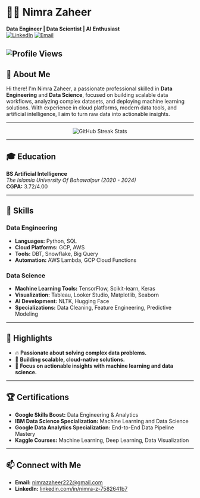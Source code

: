 # 👩‍💻 Nimra Zaheer

**Data Engineer | Data Scientist | AI Enthusiast**  
[![LinkedIn](https://img.shields.io/badge/LinkedIn-Connect-blue?logo=linkedin)](https://linkedin.com/in/nimra-z-7582641b7) [![Email](https://img.shields.io/badge/Email-Contact-red?logo=gmail)](mailto:nimrazaheer222@gmail.com)

![Profile Views](https://komarev.com/ghpvc/?username=Nimra-Z&color=blueviolet&style=flat-square)
---

## 👋 About Me
Hi there! I'm Nimra Zaheer, a passionate professional skilled in **Data Engineering** and **Data Science**, focused on building scalable data workflows, analyzing complex datasets, and deploying machine learning solutions. With experience in cloud platforms, modern data tools, and artificial intelligence, I aim to turn raw data into actionable insights.

---

<div align="center">
  <img src="https://github-readme-streak-stats.herokuapp.com/?user=nimrazaheer&theme=radical" alt="GitHub Streak Stats" />
</div>
 

---

## 🎓 Education
**BS Artificial Intelligence**  
*The Islamia University Of Bahawalpur (2020 - 2024)*  
**CGPA:** 3.72/4.00  

---

## 🔧 Skills

### **Data Engineering**
- **Languages:** Python, SQL  
- **Cloud Platforms:** GCP, AWS  
- **Tools:** DBT, Snowflake, Big Query  
- **Automation:** AWS Lambda, GCP Cloud Functions  

### **Data Science**
- **Machine Learning Tools:** TensorFlow, Scikit-learn, Keras  
- **Visualization:** Tableau, Looker Studio, Matplotlib, Seaborn  
- **AI Development:** NLTK, Hugging Face  
- **Specializations:** Data Cleaning, Feature Engineering, Predictive Modeling  

---

## 🌟 Highlights

- 🔥 **Passionate about solving complex data problems.**  
- 🚀 **Building scalable, cloud-native solutions.**  
- 🎯 **Focus on actionable insights with machine learning and data science.**

---

## 🏆 Certifications
- **Google Skills Boost:** Data Engineering & Analytics  
- **IBM Data Science Specialization:** Machine Learning and Data Science  
- **Google Data Analytics Specialization:** End-to-End Data Pipeline Mastery  
- **Kaggle Courses:** Machine Learning, Deep Learning, Data Visualization  

---

## 📫 Connect with Me

- **Email:** [nimrazaheer222@gmail.com](mailto:nimrazaheer222@gmail.com)  
- **LinkedIn:** [linkedin.com/in/nimra-z-7582641b7](https://linkedin.com/in/nimra-z-7582641b7)  
